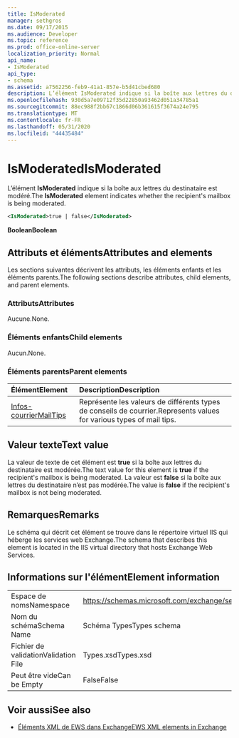 ```yaml
---
title: IsModerated
manager: sethgros
ms.date: 09/17/2015
ms.audience: Developer
ms.topic: reference
ms.prod: office-online-server
localization_priority: Normal
api_name:
- IsModerated
api_type:
- schema
ms.assetid: a7562256-feb9-41a1-857e-b5d41cbed680
description: L’élément IsModerated indique si la boîte aux lettres du destinataire est modéré.
ms.openlocfilehash: 930d5a7e09712f35d22850a93462d051a34785a1
ms.sourcegitcommit: 88ec988f2bb67c1866d06b361615f3674a24e795
ms.translationtype: MT
ms.contentlocale: fr-FR
ms.lasthandoff: 05/31/2020
ms.locfileid: "44435484"
---
```

# <a name="ismoderated"></a><span data-ttu-id="cbebe-103">IsModerated</span><span class="sxs-lookup"><span data-stu-id="cbebe-103">IsModerated</span></span>

<span data-ttu-id="cbebe-104">L’élément **IsModerated** indique si la boîte aux lettres du destinataire est modéré.</span><span class="sxs-lookup"><span data-stu-id="cbebe-104">The **IsModerated** element indicates whether the recipient's mailbox is being moderated.</span></span> 
  
```XML
<IsModerated>true | false</IsModerated>
```

 <span data-ttu-id="cbebe-105">**Boolean**</span><span class="sxs-lookup"><span data-stu-id="cbebe-105">**Boolean**</span></span>
## <a name="attributes-and-elements"></a><span data-ttu-id="cbebe-106">Attributs et éléments</span><span class="sxs-lookup"><span data-stu-id="cbebe-106">Attributes and elements</span></span>

<span data-ttu-id="cbebe-107">Les sections suivantes décrivent les attributs, les éléments enfants et les éléments parents.</span><span class="sxs-lookup"><span data-stu-id="cbebe-107">The following sections describe attributes, child elements, and parent elements.</span></span>
  
### <a name="attributes"></a><span data-ttu-id="cbebe-108">Attributs</span><span class="sxs-lookup"><span data-stu-id="cbebe-108">Attributes</span></span>

<span data-ttu-id="cbebe-109">Aucune.</span><span class="sxs-lookup"><span data-stu-id="cbebe-109">None.</span></span>
  
### <a name="child-elements"></a><span data-ttu-id="cbebe-110">Éléments enfants</span><span class="sxs-lookup"><span data-stu-id="cbebe-110">Child elements</span></span>

<span data-ttu-id="cbebe-111">Aucun.</span><span class="sxs-lookup"><span data-stu-id="cbebe-111">None.</span></span>
  
### <a name="parent-elements"></a><span data-ttu-id="cbebe-112">Éléments parents</span><span class="sxs-lookup"><span data-stu-id="cbebe-112">Parent elements</span></span>

|<span data-ttu-id="cbebe-113">**Élément**</span><span class="sxs-lookup"><span data-stu-id="cbebe-113">**Element**</span></span>|<span data-ttu-id="cbebe-114">**Description**</span><span class="sxs-lookup"><span data-stu-id="cbebe-114">**Description**</span></span>|
|:-----|:-----|
|[<span data-ttu-id="cbebe-115">Infos-courrier</span><span class="sxs-lookup"><span data-stu-id="cbebe-115">MailTips</span></span>](mailtips.md) <br/> |<span data-ttu-id="cbebe-116">Représente les valeurs de différents types de conseils de courrier.</span><span class="sxs-lookup"><span data-stu-id="cbebe-116">Represents values for various types of mail tips.</span></span>  <br/> |
   
## <a name="text-value"></a><span data-ttu-id="cbebe-117">Valeur texte</span><span class="sxs-lookup"><span data-stu-id="cbebe-117">Text value</span></span>

<span data-ttu-id="cbebe-118">La valeur de texte de cet élément est **true** si la boîte aux lettres du destinataire est modérée.</span><span class="sxs-lookup"><span data-stu-id="cbebe-118">The text value for this element is **true** if the recipient's mailbox is being moderated.</span></span> <span data-ttu-id="cbebe-119">La valeur est **false** si la boîte aux lettres du destinataire n’est pas modérée.</span><span class="sxs-lookup"><span data-stu-id="cbebe-119">The value is **false** if the recipient's mailbox is not being moderated.</span></span> 
  
## <a name="remarks"></a><span data-ttu-id="cbebe-120">Remarques</span><span class="sxs-lookup"><span data-stu-id="cbebe-120">Remarks</span></span>

<span data-ttu-id="cbebe-121">Le schéma qui décrit cet élément se trouve dans le répertoire virtuel IIS qui héberge les services web Exchange.</span><span class="sxs-lookup"><span data-stu-id="cbebe-121">The schema that describes this element is located in the IIS virtual directory that hosts Exchange Web Services.</span></span>
  
## <a name="element-information"></a><span data-ttu-id="cbebe-122">Informations sur l'élément</span><span class="sxs-lookup"><span data-stu-id="cbebe-122">Element information</span></span>

|||
|:-----|:-----|
|<span data-ttu-id="cbebe-123">Espace de noms</span><span class="sxs-lookup"><span data-stu-id="cbebe-123">Namespace</span></span>  <br/> |https://schemas.microsoft.com/exchange/services/2006/types  <br/> |
|<span data-ttu-id="cbebe-124">Nom du schéma</span><span class="sxs-lookup"><span data-stu-id="cbebe-124">Schema Name</span></span>  <br/> |<span data-ttu-id="cbebe-125">Schéma Types</span><span class="sxs-lookup"><span data-stu-id="cbebe-125">Types schema</span></span>  <br/> |
|<span data-ttu-id="cbebe-126">Fichier de validation</span><span class="sxs-lookup"><span data-stu-id="cbebe-126">Validation File</span></span>  <br/> |<span data-ttu-id="cbebe-127">Types.xsd</span><span class="sxs-lookup"><span data-stu-id="cbebe-127">Types.xsd</span></span>  <br/> |
|<span data-ttu-id="cbebe-128">Peut être vide</span><span class="sxs-lookup"><span data-stu-id="cbebe-128">Can be Empty</span></span>  <br/> |<span data-ttu-id="cbebe-129">False</span><span class="sxs-lookup"><span data-stu-id="cbebe-129">False</span></span>  <br/> |
   
## <a name="see-also"></a><span data-ttu-id="cbebe-130">Voir aussi</span><span class="sxs-lookup"><span data-stu-id="cbebe-130">See also</span></span>



- [<span data-ttu-id="cbebe-131">Éléments XML de EWS dans Exchange</span><span class="sxs-lookup"><span data-stu-id="cbebe-131">EWS XML elements in Exchange</span></span>](ews-xml-elements-in-exchange.md)


